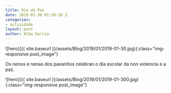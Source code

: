 ```yaml
---
title: Día da Paz
date: 2019-01-30 01:50:16 Z
categories:
- actividade
layout: post
author: Alba García.
---
```



![hero]({{ site.baseurl }}/assets/Blog/2019/01/2019-01-30.jpg){:class="img-responsive post_image"}
<br>


Os nenos e nenas dos paxariños celebran o día escolar da non violencia e a paz.


![hero]({{ site.baseurl }}/assets/Blog/2019/01/2019-01-300.jpg){:class="img-responsive post_image"}
<br>